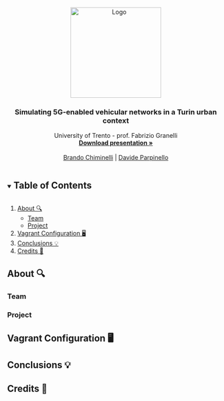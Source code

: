 <br />
<p align="center">
  <a href="https://github.com/davideparpinello/SimuTorino">
    <img src="https://cdn-icons.flaticon.com/png/512/2966/premium/2966677.png?token=exp=1645437235~hmac=3f684362bdc7499e8dbb2100c160bfb1" alt="Logo" width="210"> 
  </a>
  <h3 align="center">Simulating 5G-enabled vehicular networks in a Turin urban context</h3>

  <p align="center">
    University of Trento - prof. Fabrizio Granelli
    <br />
    <a href=""><strong>Download presentation »</strong></a>
    <br />
    <br />
    <a href="https://github.com/Bralli99">Brando Chiminelli</a>
    |
    <a href="https://github.com/davideparpinello">Davide Parpinello</a>
  </p>
</p>

<!-- TABLE OF CONTENTS -->
<details open="open">
  <summary><h2 style="display: inline-block">Table of Contents</h2></summary>
  <ol>
    <li>
      <a href="#about-">About 🔍</a>
      <ul>
        <li><a href="#team">Team</a></li>
        <li><a href="#project">Project</a></li>
      </ul>
    </li>
    <li><a href="#vagrant-configuration-">Vagrant Configuration 🖥</a></li>
    </li>
    <li>
      <a href="#conclusions-">Conclusions 💡</a>
    </li>
    <li>
      <a href="#credits-">Credits 📓</a>
    </li>
  </ol>
</details>

<!-- ABOUT THE PROJECT -->

## About 🔍

### Team

### Project

## Vagrant Configuration 🖥

## Conclusions 💡

## Credits 📓
